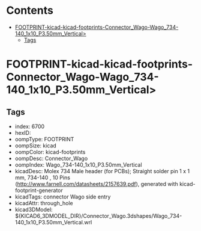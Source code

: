 



Contents
========

* [FOOTPRINT-kicad-kicad-footprints-Connector_Wago-Wago_734-140_1x10_P3.50mm_Vertical>](#footprint-kicad-kicad-footprints-connector_wago-wago_734-140_1x10_p350mm_vertical)
	* [Tags](#tags)

# FOOTPRINT-kicad-kicad-footprints-Connector_Wago-Wago_734-140_1x10_P3.50mm_Vertical>

## Tags

- index: 6700
- hexID: 
- oompType: FOOTPRINT
- oompSize: kicad
- oompColor: kicad-footprints
- oompDesc: Connector_Wago
- oompIndex: Wago_734-140_1x10_P3.50mm_Vertical
- kicadDesc: Molex 734 Male header (for PCBs); Straight solder pin 1 x 1 mm, 734-140 , 10 Pins (http://www.farnell.com/datasheets/2157639.pdf), generated with kicad-footprint-generator
- kicadTags: connector Wago  side entry
- kicadAttr: through_hole
- kicad3DModel: ${KICAD6_3DMODEL_DIR}/Connector_Wago.3dshapes/Wago_734-140_1x10_P3.50mm_Vertical.wrl
